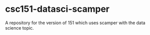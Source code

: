 # csc151-datasci-scamper
A repository for the version of 151 which uses scamper with the data science topic. 
